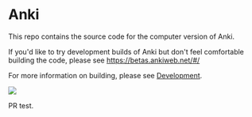 # Anki

This repo contains the source code for the computer version of Anki.

If you'd like to try development builds of Anki but don't feel comfortable
building the code, please see https://betas.ankiweb.net/#/

For more information on building, please see [Development](./docs/development.md).

[![](../../workflows/Checks/badge.svg)](../../actions)

PR test.
